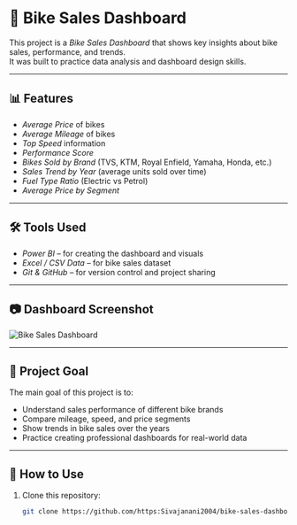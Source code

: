 # 🚴 Bike Sales Dashboard

This project is a *Bike Sales Dashboard* that shows key insights about bike sales, performance, and trends.  
It was built to practice data analysis and dashboard design skills.

---

## 📊 Features
- *Average Price* of bikes  
- *Average Mileage* of bikes  
- *Top Speed* information  
- *Performance Score*  
- *Bikes Sold by Brand* (TVS, KTM, Royal Enfield, Yamaha, Honda, etc.)  
- *Sales Trend by Year* (average units sold over time)  
- *Fuel Type Ratio* (Electric vs Petrol)  
- *Average Price by Segment*  

---

## 🛠 Tools Used
- *Power BI* – for creating the dashboard and visuals  
- *Excel / CSV Data* – for bike sales dataset  
- *Git & GitHub* – for version control and project sharing  

---

## 📷 Dashboard Screenshot
![Bike Sales Dashboard](Bike_Dashboard_Screenshot.png)

---

## 🎯 Project Goal
The main goal of this project is to:
- Understand sales performance of different bike brands  
- Compare mileage, speed, and price segments  
- Show trends in bike sales over the years  
- Practice creating professional dashboards for real-world data  

---

## 🚀 How to Use
1. Clone this repository:  
   ```bash
   git clone https://github.com/https:Sivajanani2004/bike-sales-dashboard.git
